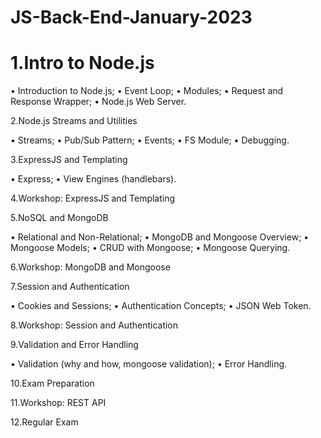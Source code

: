 # JS-Back-End-January-2023
# 1.Intro to Node.js

• Introduction to Node.js;
• Event Loop;
• Modules;
• Request and Response Wrapper;
• Node.js Web Server.

2.Node.js Streams and Utilities

• Streams;
• Pub/Sub Pattern;
• Events;
• FS Module;
• Debugging.

3.ExpressJS and Templating

• Express;
• View Engines (handlebars).

4.Workshop: ExpressJS and Templating

5.NoSQL and MongoDB

• Relational and Non-Relational;
• MongoDB and Mongoose Overview;
• Mongoose Models;
• CRUD with Mongoose;
• Mongoose Querying.

6.Workshop: MongoDB and Mongoose

7.Session and Authentication

• Cookies and Sessions;
• Authentication Concepts;
• JSON Web Token.

8.Workshop: Session and Authentication

9.Validation and Error Handling

• Validation (why and how, mongoose validation);
• Error Handling.

10.Exam Preparation

11.Workshop: REST API

12.Regular Exam

